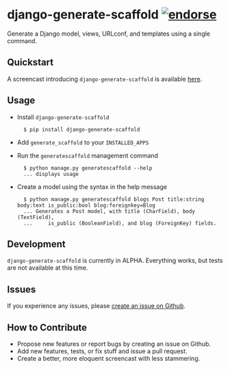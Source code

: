 # django-generate-scaffold [![endorse](http://api.coderwall.com/modocache/endorsecount.png)](http://coderwall.com/modocache)

Generate a Django model, views, URLconf, and templates using a single command.

## Quickstart

A screencast introducing `django-generate-scaffold` is
available [here](http://vimeo.com/42399125).

## Usage

- Install `django-generate-scaffold`

        $ pip install django-generate-scaffold

- Add `generate_scaffold` to your `INSTALLED_APPS`
- Run the `generatescaffold` management command


        $ python manage.py generatescaffold --help
        ... displays usage

- Create a model using the syntax in the help message

        $ python manage.py generatescaffold blogs Post title:string body:text is_public:bool blog:foreignkey=Blog
        ... Generates a Post model, with title (CharField), body (TextField),
        ...     is_public (BooleanField), and blog (ForeignKey) fields.


## Development

`django-generate-scaffold` is currently in ALPHA.
Everything works, but tests are not available at this time.

## Issues

If you experience any issues, please
[create an issue on Github](https://github.com/modocache/django-generate-scaffold/issues).

## How to Contribute

- Propose new features or report bugs by creating an issue on Github.
- Add new features, tests, or fix stuff and issue a pull request.
- Create a better, more eloquent screencast with less stammering.
